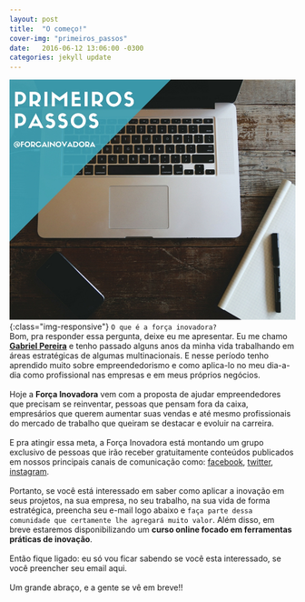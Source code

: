 ```yaml
---
layout: post
title:  "O começo!"
cover-img: "primeiros_passos"
date:   2016-06-12 13:06:00 -0300
categories: jekyll update
---
```

![Primeiros passos](/img/primeiros_passos.jpg){:class="img-responsive"}
`O que é a força inovadora?`
<br>Bom, pra responder essa pergunta, deixe eu me apresentar. Eu me chamo <a href="/sobre.html"><strong>Gabriel Pereira</strong></a> e tenho passado alguns anos da minha vida trabalhando em áreas estratégicas de algumas multinacionais. E nesse período tenho aprendido muito sobre empreendedorismo e como aplica-lo no meu dia-a-dia como profissional nas empresas e em meus próprios negócios.
<br><br>Hoje a <strong>Força Inovadora</strong> vem com a proposta de ajudar empreendedores que precisam se reinventar, pessoas que pensam fora da caixa, empresários que querem aumentar suas vendas e até mesmo profissionais do mercado de trabalho que queiram se destacar e evoluir na carreira.
<br><br>E pra atingir essa meta, a Força Inovadora está montando um grupo exclusivo de pessoas que irão receber gratuitamente conteúdos publicados em nossos principais canais de comunicação como: [facebook][facebook-link], [twitter][twitter-link], [instagram][instagram-link].
<br><br>Portanto, se você está interessado em saber como aplicar a inovação em seus projetos, na sua empresa, no seu trabalho, na sua vida de forma estratégica, preencha seu e-mail logo abaixo e `faça parte dessa comunidade que certamente lhe agregará muito valor`.
Além disso, em breve estaremos disponibilizando um <strong>curso online focado em ferramentas práticas de inovação</strong>.
<br><br>Então fique ligado:  eu só vou ficar sabendo se você esta interessado, se você preencher seu email aqui.
<br><br>Um grande abraço, e a gente se vê em breve!!

[twitter-link]: https://twitter.com/forcainovadora
[facebook-link]: https://www.facebook.com/forcainovadora
[instagram-link]: https://www.instagram.com/forcainovadora/
